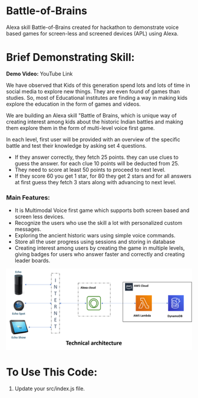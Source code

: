 # Battle-of-Brains
Alexa skill Battle-of-Brains created for hackathon to demonstrate voice based games for screen-less and screened devices (APL) using Alexa.

# Brief Demonstrating Skill: 
  **Demo Video:** YouTube Link
  
  We have observed that Kids of this generation spend lots and lots of time in social media to explore new things. They are even found of games than studies. So, most of Educational institutes are finding a way in making kids explore the education in the form of games and videos.

We are building an Alexa skill "Battle of Brains, which is unique way of creating interest among kids about the historic Indian battles and making them explore them in the form of multi-level voice first game.

In each level, first user will be provided with an overview of the specific battle and test their knowledge by asking set 4 questions. 
* If they answer correctly, they fetch 25 points. they can use clues to guess the answer. for each clue 10 points will be deducted from 25.
*	They need to score at least 50 points to proceed to next level. 
*	If they score 60 you get 1 star, for 80 they get 2 stars and for all answers at first guess they fetch 3 stars along with advancing to next level.

### Main Features:
*	It is Multimodal Voice first game which supports both screen based and screen less devices.
*	Recognize the users who use the skill a lot with personalized custom messages.
*	Exploring the ancient historic wars using simple voice commands.
*	Store all the user progress using sessions and storing in database
*	Creating interest among users by creating the game in multiple levels, giving badges for users who answer faster and correctly and creating leader boards.

![alt Architecture](https://github.com/SuneetPatil/battle-of-brains/blob/master/Screenshots/Architecture.png) 

# To Use This Code:
1. Update your src/index.js file.
